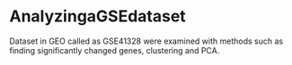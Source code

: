 # AnalyzingaGSEdataset
Dataset in GEO called as GSE41328 were examined with methods such as finding significantly changed genes, clustering and PCA.
